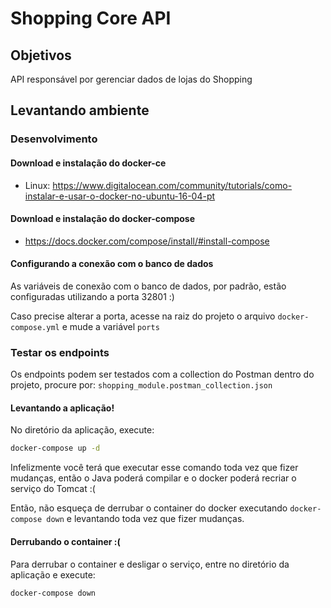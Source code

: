 # Shopping Core API #

## Objetivos ##

API responsável por gerenciar dados de lojas do Shopping

## Levantando ambiente ##

### Desenvolvimento ###

#### Download e instalação do docker-ce ####

* Linux: https://www.digitalocean.com/community/tutorials/como-instalar-e-usar-o-docker-no-ubuntu-16-04-pt

#### Download e instalação do docker-compose ####

* https://docs.docker.com/compose/install/#install-compose

#### Configurando a conexão com o banco de dados ####

As variáveis de conexão com o banco de dados, por padrão, estão configuradas utilizando a porta 32801 :)

Caso precise alterar a porta, acesse na raiz do projeto o arquivo `docker-compose.yml` e mude a variável `ports` 

### Testar os endpoints

Os endpoints podem ser testados com a collection do Postman dentro do projeto,
procure por: `shopping_module.postman_collection.json`

#### Levantando a aplicação! ####

No diretório da aplicação, execute:

```bash
docker-compose up -d
```

Infelizmente você terá que executar esse comando toda vez que fizer mudanças, então o Java poderá compilar e o docker poderá recriar o serviço do Tomcat  :(

Então, não esqueça de derrubar o container do docker executando `docker-compose down` e levantando toda vez que fizer mudanças.   

#### Derrubando o container :( ####

Para derrubar o container e desligar o serviço, entre no diretório da aplicação e execute:

```bash
docker-compose down
```

